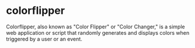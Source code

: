 # colorflipper
Colorflipper, also known as "Color Flipper" or "Color Changer," is a simple web application or script that randomly generates and displays colors when triggered by a user or an event.
